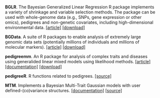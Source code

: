 **BGLR**. The Bayesian Generalized Linear Regression R package implements a variety of shrinkage and variable selection methods. The package can be used with whole-genome data (e.g., SNPs, gene expression or other omics), pedigrees and non-genetic covariates, including high-dimensional environmental data. [[article]](http://www.genetics.org/content/198/2/483.full.pdf+html) [[download]](https://CRAN.R-project.org/package=BGLR)

**BGData**. A suite of R packages to enable analysis of extremely large genomic data sets (potentially millions of individuals and millions of molecular markers). [[article]](https://www.g3journal.org/content/9/5/1377) [[download]](https://cran.r-project.org/package=BGData)

**pedigreemm**. An R package for analysis of complex traits and diseases using generalided linear mixed models using likelihood methods. [[article]](http://www.ncbi.nlm.nih.gov/pubmed/19820058) [[documentation]](https://cran.r-project.org/web/packages/pedigreemm/pedigreemm.pdf) [[download]](https://cran.r-project.org/package=pedigreemm)

**pedigreeR**. R functions related to pedigrees. [[source]](https://github.com/Rpedigree/pedigreeR)

**MTM**. Implements a Bayesian Multi-Trait Gaussian models with user defined-(co)variance structures. [[documentation]](https://github.com/QuantGen/MTM/wiki) [[source]](https://github.com/QuantGen/MTM/wiki)

